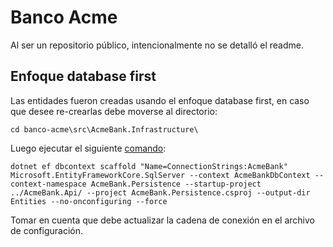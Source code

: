 ﻿# Banco Acme

Al ser un repositorio público, intencionalmente no se detalló el readme.

## Enfoque database first
Las entidades fueron creadas usando el enfoque database first, 
en caso que desee re-crearlas debe moverse al directorio:   

```dotnetcli 
cd banco-acme\src\AcmeBank.Infrastructure\
```

Luego ejecutar el siguiente [comando](https://learn.microsoft.com/en-us/ef/core/managing-schemas/scaffolding/?tabs=dotnet-core-cli):

```dotnetcli 
dotnet ef dbcontext scaffold "Name=ConnectionStrings:AcmeBank" Microsoft.EntityFrameworkCore.SqlServer --context AcmeBankDbContext --context-namespace AcmeBank.Persistence --startup-project ../AcmeBank.Api/ --project AcmeBank.Persistence.csproj --output-dir Entities --no-onconfiguring --force
```
Tomar en cuenta que debe actualizar la cadena de conexión en el archivo de configuración.